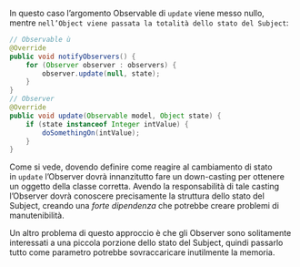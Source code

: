 In questo caso l’argomento Observable di `update` viene messo nullo, mentre `nell’Object viene passata la totalità dello stato del Subject`:

```java
// Observable ù
@Override 
public void notifyObservers() {      
	for (Observer observer : observers) {         
		observer.update(null, state);     
	}  
}  
// Observer 
@Override 
public void update(Observable model, Object state) {      
	if (state instanceof Integer intValue) {
	    doSomethingOn(intValue);     
	}  
}
```

Come si vede, dovendo definire come reagire al cambiamento di stato in `update` l’Observer dovrà innanzitutto fare un down-casting per ottenere un oggetto della classe corretta. Avendo la responsabilità di tale casting l’Observer dovrà conoscere precisamente la struttura dello stato del Subject, creando una _forte dipendenza_ che potrebbe creare problemi di manutenibilità.

Un altro problema di questo approccio è che gli Observer sono solitamente interessati a una piccola porzione dello stato del Subject, quindi passarlo tutto come parametro potrebbe sovraccaricare inutilmente la memoria.